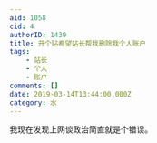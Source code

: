 ```yaml
---
aid: 1058
cid: 4
authorID: 1439
title: 开个贴希望站长帮我删除我个人账户
tags:
    - 站长
    - 个人
    - 账户
comments: []
date: 2019-03-14T13:44:00.000Z
category: 水
---
```


我现在发现上网谈政治简直就是个错误。
